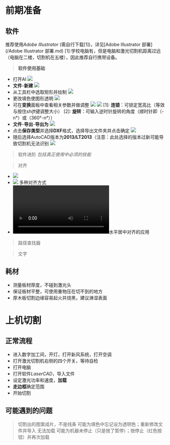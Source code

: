 
# 前期准备


## 软件
推荐使用*Adobe Illustrator* (需自行下载[1])，详见[Adobe Illustrator 部署](/Adobe Illustrator 部署.md)
[1]:学校电脑有，但是电脑和激光切割机距离过远（电脑在二楼，切割机在五楼），因此推荐自行携带设备。

> **软件使用基础**
- 打开AI
         ![](/打开ai.png)
- **文件**-**新建**
		![](/新建项目.png)
- 从工具栏中选取矩形并绘制
		![](/绘制图形.png)
- 更改填色使图形透明
		![](/镂空.png)
- 可在**变换**面板中查看相关参数并做调整
		![](/查看相关参数.png)
		![](/变换面板介绍.png)
		[1]: **连锁**：可锁定宽高比（等效与按住*shift*键调整大小）
		[2]: **旋转**：可输入逆时针旋转的角度（顺时针即（-n°）或（360°-n°））
- **文件**-**导出**-**导出为**
		![](/导出01.png)
- 点击**保存类型**并选择**DXF**格式，选择导出文件夹并点击确定
		![](/导出02.png)
- 随后选择AutoCAD版本为**2013/LT2013**（注意：此处选择的版本过新可能导致切割机无法识别
		![](/导出03.png)

>软件进阶
>		*包括真正使用中必须的技能*

>对齐
- ![](/对齐01.png)
- ![](/对齐02.png)
多种对齐方式
- ![](/应用对齐.mp4)水平居中对齐的应用


>路径查找器



>文字


## 耗材
- 测量板材厚度，不碰到激光头
- 保证板材平整，可使用重物压在切不到的地方
- 厚木板切割边缘容易起火并烧黑，建议淋湿表面

# 上机切割
## 正常流程
- 进入数字加工间，开灯，打开新风系统，打开空调
- 打开激光切割机右侧的四个开关，等待自检
- 打开电脑
- 打开软件*LaserCAD*，导入文件
- 设定激光功率和速度，**加载**
- **走边框**确定范围
- 开始切割
## 可能遇到的问题
> 切割出的图案成片，不是线条
	可能为填色中忘记设为透明色；重新修改文件并导入
>无法加载
	可能为机器未停止（只是按了暂停）；按停止（红色按钮）并再次加载
